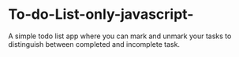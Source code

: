# To-do-List-only-javascript-
A simple todo list app where you can mark and unmark your tasks to distinguish between completed and incomplete task.
